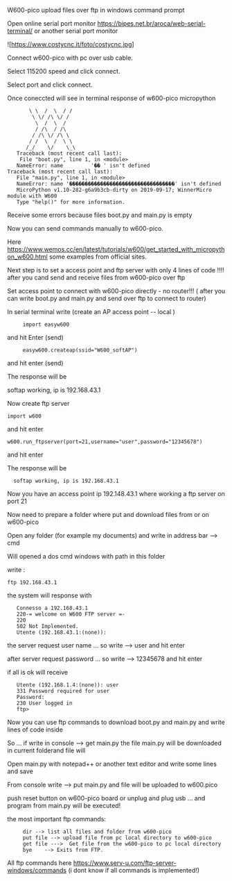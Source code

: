 W600-pico upload files over ftp in windows command prompt

Open online serial port monitor https://bipes.net.br/aroca/web-serial-terminal/ or another serial port monitor

![<https://www.costycnc.it/foto/costycnc.jpg>]

Connect w600-pico with pc over usb cable.

Select 115200 speed and click connect.

Select port and click connect.

Once coneccted will see in terminal response of w600-pico micropython

           \ \  /  \  / /                                                                                                                                   
            \ \/ /\ \/ /                                                                                                                                    
             \  /  \  /                                                                                                                                     
             / /\  / /\                                                                                                                                     
            / /\ \/ /\ \                                                                                                                                    
           / /  \  /  \ \                                                                                                                                   
          /_/    \/    \_\                                                                                                                                  
       Traceback (most recent call last):                                                                                                                    
        File "boot.py", line 1, in <module>                                                                                                                 
       NameError: name         '�� ' isn't defined                                                                                                                          Traceback (most recent call last):                                                                                                                    
       File "main.py", line 1, in <module>                                                                                                                 
       NameError: name '����������������������������������' isn't defined                                                                                    
       MicroPython v1.10-282-g6a9b3cb-dirty on 2019-09-17; WinnerMicro module with W600                                                                      
       Type "help()" for more information.  
       
Receive some errors because files boot.py   and main.py is empty    

Now you can send commands manually to w600-pico.

Here https://www.wemos.cc/en/latest/tutorials/w600/get_started_with_micropython_w600.html  some examples from official sites.

Next step is to set a access point and ftp server with only 4 lines of code !!!! after you cand send and receive files from w600-pico over ftp

Set access point to connect with w600-pico directly - no router!!! ( after you can write boot.py and main.py and send over ftp to connect to router)

In serial terminal write (create an AP access point -- local )

         import easyw600

and hit Enter (send)

         easyw600.createap(ssid="W600_softAP")
    
and hit enter (send)

The response will be 
                                                                                                            
   softap working, ip is 192.168.43.1   

Now create ftp server

    import w600
    
and hit enter   

    w600.run_ftpserver(port=21,username="user",password="12345678")
    
and hit enter  

The response will be
                                                                                                            
      softap working, ip is 192.168.43.1
      
Now you have an access point ip 192.148.43.1 where working a ftp server on port 21 

Now need to prepare a folder where put and download files from or on w600-pico
     
Open any folder   (for example my documents) and write in address bar -->  cmd  

Will opened a dos cmd windows with path in this folder

write :

    ftp 192.168.43.1
    
the system will response with    

       Connesso a 192.168.43.1
       220-= welcome on W600 FTP server =-
       220
       502 Not Implemented.
       Utente (192.168.43.1:(none)):
       
the server request user name ... so write  -->  user       and hit enter

after server request password ... so write  --> 12345678   and hit enter

if all is ok will receive

       Utente (192.168.1.4:(none)): user
       331 Password required for user
       Password:
       230 User logged in
       ftp>

Now you can use ftp commands to download boot.py and main.py and write lines of code inside

So ... if write in console --> get main.py  the file main.py will be downloaded in current folderand file will 

Open main.py with notepad++ or another text editor and write some lines and save

From console write --> put main.py   and file will be uploaded to w600.pico

push reset button on w600-pico board or unplug and plug usb ... and program from main.py will be executed!



the most important ftp commands:

         dir --> list all files and folder from w600-pico
         put file --> upload file from pc local directory to w600-pico
         get file --->	Get file from the w600-pico to pc local directory
         bye	--> Exits from FTP.

All ftp commands here https://www.serv-u.com/ftp-server-windows/commands (i dont know if all commands is implemented!) 
